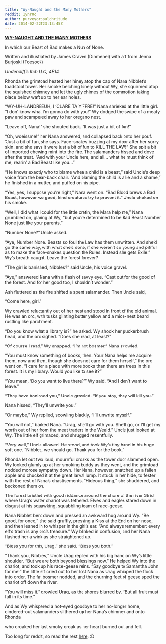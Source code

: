 ```yaml
---
title: "Wy-Naught and the Many Mothers"
reddit: 1ynr0c
author: purveyoropulchritude
date: 2014-02-22T23:13:45Z
---
```


**[WY-NAUGHT AND THE MANY MOTHERS](https://www.dropbox.com/s/hq2n62q5dbdzqyq/WyNaughtandtheManyMothers.pdf)**
 
In which our Beast of Bad makes a Nun of None.
 
 
Written and illustrated by James Craven (Dinmenel)
with art from Jenna Burjoski (Toesock)
 
 
*Undercliff’s Itch LLC, 4E14*
 
 
Rhonda the grimtoad heated her hiney atop the cap of Nana Nibblet’s toadstool tower. Her smoke belching lonely without Wy, she squirmed atop the squished chimney and let the ugly chimes of the commotion taking place below waft up to her ear holes.
 
“WY-UH-LANDREEUH, I ‘CLARE TA Y’FFRE!” Nana shrieked at the little girl. “I don’ know what I’m gonna do with you!” Wy dodged the swipe of a meaty paw and scampered away to her oregano nest.
 
“Leave off, Nana!” she shouted back. “It was just a bit of fun!”
 
“Oh, woeissme!” her Nana answered, and collapsed back onto her pouf. “Just a bit of fun, she says. Face-snakes buzzing at my door after her sorry skin, and she says it were just a bit of fun to KILL THE LAW!”  She spit a bit of imported chewing mint into the fire. The salamanders hissed and dove after the treat. “And with your Uncle here, and all… what he must think of me, rearin’ a Bad Beast like you…” 
 
“He knows exactly who to blame when a child is a beast,” said Uncle’s deep voice from the bear-back chair. “And blaming the child is a lie and a shame,” he finished in a mutter, and puffed on his pipe. 
 
“Yes, yes, I suppose you’re right,” Nana went on. “Bad Blood brews a Bad Beast, however we good, kind creatures try to prevent it.” Uncle choked on his smoke. 
 
“Well, I did what I could for the little cretin, the Mara help me,” Nana grumbled on, glaring at Wy, “but you’re determined to be Bad Beast Number None just like your parents.”
 
“Number None?” Uncle asked.
 
“Aye, Number None. Beasts so foul the Law has them unwritten. And she’d go the same way, with what she’s done, if she weren’t so young and pitiful as to make the face-snakes question the Rules. Instead she gets Exile.” Wy’s breath caught. Leave the forest forever?
 
“The girl is banished, Nibbles?” said Uncle, his voice gravel.
 
“Aye,” answered Nana with a flash of savvy eye. “Cast out for the good of the forest. And for her good too, I shouldn’t wonder.”
 
Ash fluttered as the fire shifted a spent salamander. Then Uncle said, 
 
“Come here, girl.”
 
Wy crawled reluctantly out of her nest and stood in front of the old animal. He was an orc, with tusks glinting butter yellow and a mice-nest beard rustling like parchment.
 
“Do you know what a library is?” he asked. Wy shook her puckerbrush head, and the orc sighed. “Does she read, at least?”
 
“Of course I read,” Wy snapped. “I’m not bosmer.” Nana scowled.
 
“You must know something of books, then. Your Nana helps me acquire them, now and then, though she does not care for them herself,” the orc went on. “I care for a place with more books than there are trees in this forest. It is my library. Would you like to see it?”
 
“You mean, ‘Do you want to live there?’” Wy said. “And I don’t want to leave.”
 
“They have banished you,” Uncle growled. “If you stay, they will kill you.”
 
Nana hissed, “They’ll unwrite you.”
 
“Or maybe,” Wy replied, scowling blackly, “I’ll unwrite myself.”
 
“You will not,” barked Nana. “Urag, she’ll go with you. She’ll go, or I’ll get my worth out of her from the meat traders in the Weald.” Uncle just looked at Wy. The little elf grimaced, and shrugged resentfully.
 
“Very well,” Uncle allowed. He stood, and took Wy’s tiny hand in his huge soft one. “Nibbles, we should go. Thank you for the book.”
 
Rhonda let out two loud, mournful croaks as the tower door slammed open. Wy looked glumly up at her smoking buddy as they went, and the grimtoad nodded morose sympathy down. Her Nana, however, snatched up a fallen apple and chucked it at the great larval lump. It stuck in her hide, to fester with the rest of Nana’s chastisements. “Hideous thing,” she shuddered, and beckoned them on. 
 
The forest bristled with good riddance around the shore of the river Strid where Urag’s water chariot was tethered. Elves and eagles stared down in disgust at his squawking, squabbling team of race-geese.
 
Nana Nibblet bent down and pressed an awkward hug around Wy. “Be good, for once,” she said gruffly, pressing a Kiss at the End on her nose, and then leaned in to whisper in the girl’s ear. “And always remember: every elf’s trash is any orc’s treasure.” Wy blinked in confusion, and her Nana flashed her a wink as she straightened up.
 
“Bless you for this, Urag,” she said. “Bless you both.”
 
“Thank you, Nibbles,” Uncle Urag replied with his big hand on Wy’s little shoulder. “But we are both beyond blessings now.” He helped Wy into the chariot, and took up his race-geese reins. “Say goodbye to Samantha John for me!” the little elf cried out to her lost Nana as Urag whipped the flock into order. The fat bosmer nodded, and the churning feet of geese sped the chariot off down the river. 
 
“You will miss it,” growled Urag, as the shores blurred by. “But all fruit must fall in its time.”
 
And as Wy whispered a hot-eyed goodbye to her no-longer home, cindered-out salamanders slithered up her Nana’s chimney and onto Rhonda
 
who croaked her last smoky croak
as her heart burned out
and fell.
 
Too long for reddit, so read the rest [here](https://www.dropbox.com/s/hq2n62q5dbdzqyq/WyNaughtandtheManyMothers.pdf). :D
